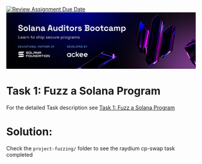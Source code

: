 [![Review Assignment Due Date](https://classroom.github.com/assets/deadline-readme-button-22041afd0340ce965d47ae6ef1cefeee28c7c493a6346c4f15d667ab976d596c.svg)](https://classroom.github.com/a/akkqqY_t)
![Solana Auditors Bootcamp](https://github.com/Solana-Auditors-Bootcamp/.github/blob/main/.banner/Solana%20Auditors%20Bootcamp.png?raw=true)


# Task 1: Fuzz a Solana Program

For the detailed Task description see [Task 1: Fuzz a Solana Program](https://github.com/Ackee-Blockchain/Solana-Auditors-Bootcamp/tree/master/Task-1)

# Solution:

Check the `project-fuzzing/` folder to see the raydium cp-swap task completed
